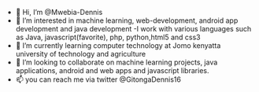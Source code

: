 - 👋 Hi, I’m @Mwebia-Dennis
- 👀 I’m interested in machine learning, web-development, android app development and java development
-I work with various languages such as Java, javascript(favorite), php, python,html5 and css3
- 🌱 I’m currently learning computer technology at Jomo kenyatta university of technology and agriculture
- 💞️ I’m looking to collaborate on machine learning projects, java applications, android and web apps and javascript libraries.
- 📫 you can reach me via twitter @GitongaDennis16

<!---
Mwebia-Dennis/Mwebia-Dennis is a ✨ special ✨ repository because its `README.md` (this file) appears on your GitHub profile.
You can click the Preview link to take a look at your changes.
--->
